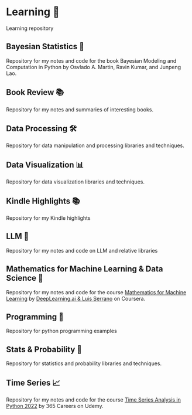 # Learning 🚀

Learning repository

## Bayesian Statistics 🎲

Repository for my notes and code for the book Bayesian Modeling and Computation in Python by Osvlado A. Martin, Ravin Kumar, and Junpeng Lao.

## Book Review 📚

Repository for my notes and summaries of interesting books.

## Data Processing 🛠️

Repository for data manipulation and processing libraries and techniques.

## Data Visualization 📊

Repository for data visualization libraries and techniques.

## Kindle Highlights 📚

Repository for my Kindle highlights

## LLM 🤖

Repository for my notes and code on LLM and relative libraries

## Mathematics for Machine Learning & Data Science 🔢

Repository for my notes and code for the course [Mathematics for Machine Learning](https://www.coursera.org/specializations/mathematics-for-machine-learning-and-data-science/) by [DeepLearning.ai & Luis Serrano](https://www.coursera.org/instructor/luis-serrano) on Coursera.

## Programming 🐍

Repository for python programming examples

## Stats & Probability 🎲

Repository for statistics and probability libraries and techniques.

## Time Series 📈

Repository for my notes and code for the course [Time Series Analysis in Python 2022](https://www.udemy.com/course/time-series-analysis-in-python/) by 365 Careers on Udemy.




